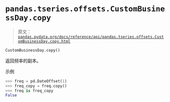 # `pandas.tseries.offsets.CustomBusinessDay.copy`

> 原文：[`pandas.pydata.org/docs/reference/api/pandas.tseries.offsets.CustomBusinessDay.copy.html`](https://pandas.pydata.org/docs/reference/api/pandas.tseries.offsets.CustomBusinessDay.copy.html)

```py
CustomBusinessDay.copy()
```

返回频率的副本。

示例

```py
>>> freq = pd.DateOffset(1)
>>> freq_copy = freq.copy()
>>> freq is freq_copy
False 
```
